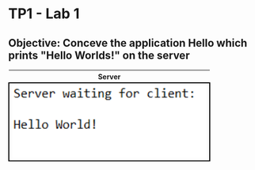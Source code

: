 # TP1 - Lab 1
## Objective: Conceve the application Hello which prints "Hello Worlds!" on the server

<table>
  <tr>
    <th>Server</th>
  </tr>
  <tr>
    <td style="border: 2px solid black;">
      <img width=390 src="../assets/tp1_server_console.PNG" alt="Server console for lab1" />
    </td>
  </tr>
</table>
